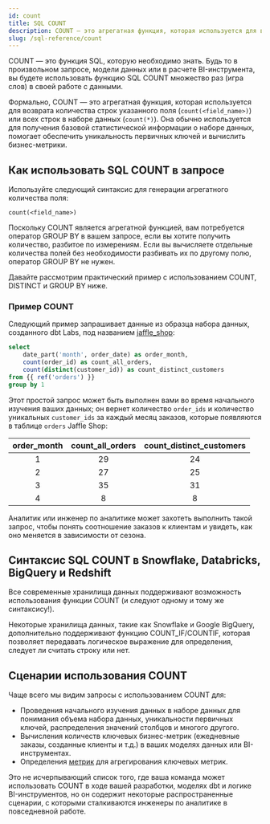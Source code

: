 ```yaml
---
id: count
title: SQL COUNT
description: COUNT — это агрегатная функция, которая используется для возврата количества строк указанного поля или всех строк в наборе данных. Она обычно используется для получения базовой статистической информации о наборе данных, помогает обеспечить уникальность первичных ключей и вычислить бизнес-метрики.
slug: /sql-reference/count
---
```


<head>
    <title>Работа с функцией SQL COUNT</title>
</head>

COUNT — это функция SQL, которую необходимо знать. Будь то в произвольном запросе, модели данных или в расчете BI-инструмента, вы будете использовать функцию SQL COUNT множество раз (игра слов) в своей работе с данными.

Формально, COUNT — это агрегатная функция, которая используется для возврата количества строк указанного поля (`count(<field_name>)`) или всех строк в наборе данных (`count(*)`). Она обычно используется для получения базовой статистической информации о наборе данных, помогает обеспечить уникальность первичных ключей и вычислить бизнес-метрики.

## Как использовать SQL COUNT в запросе

Используйте следующий синтаксис для генерации агрегатного количества поля:

`count(<field_name>)`

Поскольку COUNT является агрегатной функцией, вам потребуется оператор GROUP BY в вашем запросе, если вы хотите получить количество, разбитое по измерениям. Если вы вычисляете отдельные количества полей без необходимости разбивать их по другому полю, оператор GROUP BY не нужен.

Давайте рассмотрим практический пример с использованием COUNT, DISTINCT и GROUP BY ниже.

### Пример COUNT

Следующий пример запрашивает данные из образца набора данных, созданного dbt Labs, под названием [jaffle_shop](https://github.com/dbt-labs/jaffle_shop):

```sql
select
	date_part('month', order_date) as order_month,
	count(order_id) as count_all_orders,
	count(distinct(customer_id)) as count_distinct_customers
from {{ ref('orders') }}
group by 1
```

Этот простой запрос может быть выполнен вами во время начального изучения ваших данных; он вернет количество `order_ids` и количество уникальных `customer_ids` за каждый месяц заказов, которые появляются в таблице `orders` Jaffle Shop:

| order_month | count_all_orders | count_distinct_customers |
|:---:|:---:|:---:|
| 1 | 29 | 24 |
| 2 | 27 | 25 |
| 3 | 35 | 31 |
| 4 | 8 | 8 |

Аналитик или инженер по аналитике может захотеть выполнить такой запрос, чтобы понять соотношение заказов к клиентам и увидеть, как оно меняется в зависимости от сезона.

## Синтаксис SQL COUNT в Snowflake, Databricks, BigQuery и Redshift

Все современные хранилища данных поддерживают возможность использования функции COUNT (и следуют одному и тому же синтаксису!).

Некоторые хранилища данных, такие как Snowflake и Google BigQuery, дополнительно поддерживают функцию COUNT_IF/COUNTIF, которая позволяет передавать логическое выражение для определения, следует ли считать строку или нет.

## Сценарии использования COUNT

Чаще всего мы видим запросы с использованием COUNT для:
- Проведения начального изучения данных в наборе данных для понимания объема набора данных, уникальности первичных ключей, распределения значений столбцов и многого другого.
- Вычисления количеств ключевых бизнес-метрик (ежедневные заказы, созданные клиенты и т.д.) в ваших моделях данных или BI-инструментах.
- Определения [метрик](/docs/build/build-metrics-intro) для агрегирования ключевых метрик.

Это не исчерпывающий список того, где ваша команда может использовать COUNT в ходе вашей разработки, моделях dbt и логике BI-инструментов, но он содержит некоторые распространенные сценарии, с которыми сталкиваются инженеры по аналитике в повседневной работе.